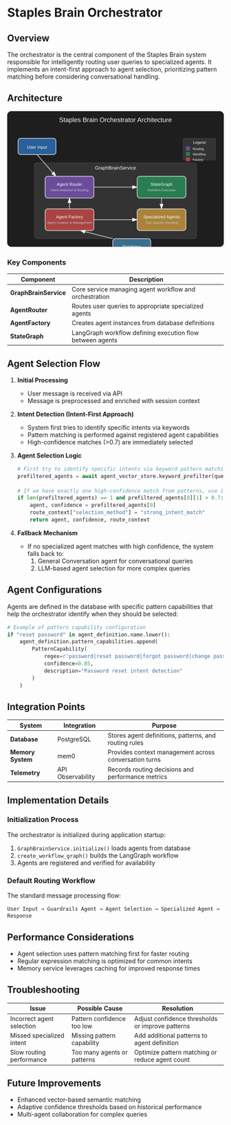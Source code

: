 # Staples Brain Orchestrator

## Overview

The orchestrator is the central component of the Staples Brain system responsible for intelligently routing user queries to specialized agents. It implements an intent-first approach to agent selection, prioritizing pattern matching before considering conversational handling.

## Architecture

![Orchestrator Architecture](../assets/orchestrator_architecture.svg)

### Key Components

| Component | Description |
|-----------|-------------|
| **GraphBrainService** | Core service managing agent workflow and orchestration |
| **AgentRouter** | Routes user queries to appropriate specialized agents |
| **AgentFactory** | Creates agent instances from database definitions |
| **StateGraph** | LangGraph workflow defining execution flow between agents |

## Agent Selection Flow

1. **Initial Processing**
   - User message is received via API
   - Message is preprocessed and enriched with session context

2. **Intent Detection (Intent-First Approach)**
   - System first tries to identify specific intents via keywords
   - Pattern matching is performed against registered agent capabilities
   - High-confidence matches (>0.7) are immediately selected

3. **Agent Selection Logic**
   ```python
   # First try to identify specific intents via keyword pattern matching
   prefiltered_agents = await agent_vector_store.keyword_prefilter(query)
   
   # If we have exactly one high-confidence match from patterns, use it directly
   if len(prefiltered_agents) == 1 and prefiltered_agents[0][1] > 0.7:
       agent, confidence = prefiltered_agents[0]
       route_context["selection_method"] = "strong_intent_match"
       return agent, confidence, route_context
   ```

4. **Fallback Mechanism** 
   - If no specialized agent matches with high confidence, the system falls back to:
      1. General Conversation agent for conversational queries
      2. LLM-based agent selection for more complex queries

## Agent Configurations

Agents are defined in the database with specific pattern capabilities that help the orchestrator identify when they should be selected:

```python
# Example of pattern capability configuration
if "reset password" in agent_definition.name.lower():
    agent_definition.pattern_capabilities.append(
        PatternCapability(
            regex=r'password|reset password|forgot password|change password|login issue',
            confidence=0.85,
            description="Password reset intent detection"
        )
    )
```

## Integration Points

| System | Integration | Purpose |
|--------|-------------|---------|
| **Database** | PostgreSQL | Stores agent definitions, patterns, and routing rules |
| **Memory System** | mem0 | Provides context management across conversation turns |
| **Telemetry** | API Observability | Records routing decisions and performance metrics |

## Implementation Details

### Initialization Process

The orchestrator is initialized during application startup:

1. `GraphBrainService.initialize()` loads agents from database
2. `create_workflow_graph()` builds the LangGraph workflow
3. Agents are registered and verified for availability

### Default Routing Workflow

The standard message processing flow:

```
User Input → Guardrails Agent → Agent Selection → Specialized Agent → Response
```

## Performance Considerations

- Agent selection uses pattern matching first for faster routing
- Regular expression matching is optimized for common intents
- Memory service leverages caching for improved response times

## Troubleshooting

| Issue | Possible Cause | Resolution |
|-------|----------------|------------|
| Incorrect agent selection | Pattern confidence too low | Adjust confidence thresholds or improve patterns |
| Missed specialized intent | Missing pattern capability | Add additional patterns to agent definition |
| Slow routing performance | Too many agents or patterns | Optimize pattern matching or reduce agent count |

## Future Improvements

- Enhanced vector-based semantic matching
- Adaptive confidence thresholds based on historical performance
- Multi-agent collaboration for complex queries